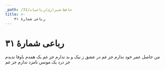 ```yaml
---
_path: /حافظ-شیرازی/رباعیات/31
title: >-
    رباعی شمارهٔ ۳۱
---
```

# رباعی شمارهٔ ۳۱

من حاصل عمر خود ندارم جز غم
در عشق ز نیک و بد ندارم جز غم
یک همدم باوفا ندیدم جز درد
یک مونس نامزد ندارم جز غم
